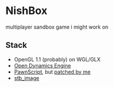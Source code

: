 # NishBox

multiplayer sandbox game i might work on

## Stack
 - OpenGL 1.1 (probably) on WGL/GLX
 - [Open Dynamics Engine](https://ode.org)
 - [PawnScript](https://www.compuphase.com/pawn/pawn.htm), but [patched by me](https://github.com/nishiowo/pawn)
 - [stb_image](https://github.com/nothings/stb)
